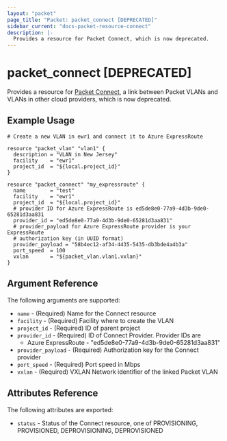 ```yaml
---
layout: "packet"
page_title: "Packet: packet_connect [DEPRECATED]"
sidebar_current: "docs-packet-resource-connect"
description: |-
  Provides a resource for Packet Connect, which is now deprecated.
---
```


# packet_connect [DEPRECATED]

Provides a resource for [Packet Connect](https://www.packet.com/cloud/all-features/packet-connect/), a link between Packet VLANs and VLANs in other cloud providers, which is now deprecated.

## Example Usage

```hcl
# Create a new VLAN in ewr1 and connect it to Azure ExpressRoute 

resource "packet_vlan" "vlan1" {
  description = "VLAN in New Jersey"
  facility    = "ewr1"
  project_id  = "${local.project_id}"
}

resource "packet_connect" "my_expressroute" {
  name        = "test"
  facility    = "ewr1"
  project_id  = "${local.project_id}"
  # provider ID for Azure ExpressRoute is ed5de8e0-77a9-4d3b-9de0-65281d3aa831
  provider_id = "ed5de8e0-77a9-4d3b-9de0-65281d3aa831"
  # provider_payload for Azure ExpressRoute provider is your ExpressRoute
  # authorization key (in UUID format)
  provider_payload = "58b4ec12-af34-4435-5435-db3bde4a4b3a"
  port_speed  = 100
  vxlan       = "${packet_vlan.vlan1.vxlan}"
}

```

## Argument Reference

The following arguments are supported:

* `name` - (Required) Name for the Connect resource
* `facility` - (Required) Facility where to create the VLAN
* `project_id` - (Required) ID of parent project
* `provider_id` - (Required) ID of Connect Provider. Provider IDs are
  * Azure ExpressRoute - "ed5de8e0-77a9-4d3b-9de0-65281d3aa831"
* `provider_payload` - (Required) Authorization key for the Connect provider
* `port_speed` - (Required) Port speed in Mbps
* `vxlan` - (Required) VXLAN Network identifier of the linked Packet VLAN

## Attributes Reference

The following attributes are exported:

* `status` - Status of the Connect resource, one of PROVISIONING, PROVISIONED, DEPROVISIONING, DEPROVISIONED
